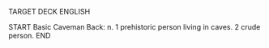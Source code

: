TARGET DECK
ENGLISH

START
Basic
Caveman
Back: n. 1 prehistoric person living in caves. 2 crude person.
END
